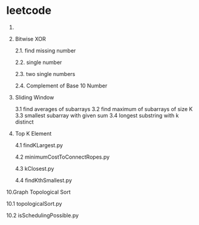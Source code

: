 # leetcode


1.

2. Bitwise XOR

   2.1. find missing  number

   2.2. single number
   
   2.3. two single numbers
   
   2.4. Complement of Base 10 Number
3. Sliding Window

   3.1 find averages of subarrays
   3.2 find maximum of subarrays of size K
   3.3 smallest subarray with given sum
   3.4 longest substring with k distinct
   
4. Top K Element

   4.1 findKLargest.py
   
   4.2 minimumCostToConnectRopes.py
   
   4.3 kClosest.py
   
   4.4 findKthSmallest.py

10.Graph Topological Sort

   10.1 topologicalSort.py

   10.2 isSchedulingPossible.py

